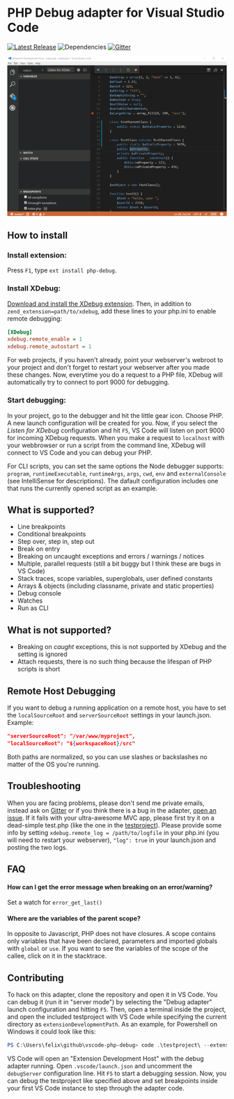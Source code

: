 PHP Debug adapter for Visual Studio Code
========================================

[![Latest Release](https://img.shields.io/github/release/felixfbecker/vscode-php-debug.svg)](https://github.com/felixfbecker/vscode-php-debug/releases/latest) ![Dependencies](https://img.shields.io/david/felixfbecker/vscode-php-debug.svg) [![Gitter](https://badges.gitter.im/felixfbecker/vscode-php-debug.svg)](https://gitter.im/felixfbecker/vscode-php-debug?utm_source=badge&utm_medium=badge&utm_campaign=pr-badge)

![Demo GIF](images/demo.gif)

How to install
--------------

### Install extension:
Press `F1`, type `ext install php-debug`.

### Install XDebug:
[Download and install the XDebug extension](http://xdebug.org/download.php).
Then, in addition to `zend_extension=path/to/xdebug`, add these lines to your php.ini to enable remote debugging:

```ini
[XDebug]
xdebug.remote_enable = 1
xdebug.remote_autostart = 1
```
For web projects, if you haven't already, point your webserver's webroot to your project and don't forget to restart your webserver after you made these changes.
Now, everytime you do a request to a PHP file, XDebug will automatically try to connect to port 9000 for debugging.

### Start debugging:
In your project, go to the debugger and hit the little gear icon. Choose PHP. A new launch configuration will be created for you.
Now, if you select the _Listen for XDebug_ configuration and hit `F5`, VS Code will listen on port 9000 for incoming XDebug requests.
When you make a request to `localhost` with your webbrowser or run a script from the command line, XDebug will connect to VS Code and you can debug your PHP.

For CLI scripts, you can set the same options the Node debugger supports: `program`, `runtimeExecutable`, `runtimeArgs`, `args`, `cwd`, `env` and `externalConsole` (see IntelliSense for descriptions).
The dafault configuration includes one that runs the currently opened script as an example.

What is supported?
------------------
 - Line breakpoints
 - Conditional breakpoints
 - Step over, step in, step out
 - Break on entry
 - Breaking on uncaught exceptions and errors / warnings / notices
 - Multiple, parallel requests (still a bit buggy but I think these are bugs in VS Code)
 - Stack traces, scope variables, superglobals, user defined constants
 - Arrays & objects (including classname, private and static properties)
 - Debug console
 - Watches
 - Run as CLI

What is not supported?
----------------------
 - Breaking on _caught_ exceptions, this is not supported by XDebug and the setting is ignored
 - Attach requests, there is no such thing because the lifespan of PHP scripts is short

Remote Host Debugging
---------------------
If you want to debug a running application on a remote host, you have to set the `localSourceRoot` and `serverSourceRoot` settings in your launch.json.
Example:
```json
"serverSourceRoot": "/var/www/myproject",
"localSourceRoot": "${workspaceRoot}/src"
```
Both paths are normalized, so you can use slashes or backslashes no matter of the OS you're running.

Troubleshooting
---------------
When you are facing problems, please don't send me private emails, instead ask on
[Gitter](https://gitter.im/felixfbecker/vscode-php-debug) or if you think there is a bug in the adapter, [open an issue](https://github.com/felixfbecker/vscode-php-debug/issues).
If it fails with your ultra-awesome MVC app, please first try it on a dead-simple test.php (like the one in the [testproject](https://github.com/felixfbecker/vscode-php-debug/tree/master/testproject)). Please provide some info by setting `xdebug.remote_log = /path/to/logfile` in your php.ini (you will need to restart your webserver), `"log": true` in your launch.json and posting the two logs.

FAQ
---

#### How can I get the error message when breaking on an error/warning?
Set a watch for `error_get_last()`

#### Where are the variables of the parent scope?
In opposite to Javascript, PHP does not have closures.
A scope contains only variables that have been declared, parameters and imported globals with `global` or `use`.
If you want to see the variables of the scope of the callee, click on it in the stacktrace.

Contributing
------------
To hack on this adapter, clone the repository and open it in VS Code.
You can debug it (run it in "server mode") by selecting the "Debug adapter" launch configuration and hitting `F5`.
Then, open a terminal inside the project, and open the included testproject with VS Code while specifying the current directory as `extensionDevelopmentPath`.
As an example, for Powershell on Windows it could look like this:

```powershell
PS C:\Users\felix\github\vscode-php-debug> code .\testproject\ --extensionDevelopmentPath=$pwd
```

VS Code will open an "Extension Development Host" with the debug adapter running. Open `.vscode/launch.json` and
uncomment the `debugServer` configuration line. Hit `F5` to start a debugging session.
Now, you can debug the testproject like specified above and set breakpoints inside your first VS Code instance to step through the adapter code.

